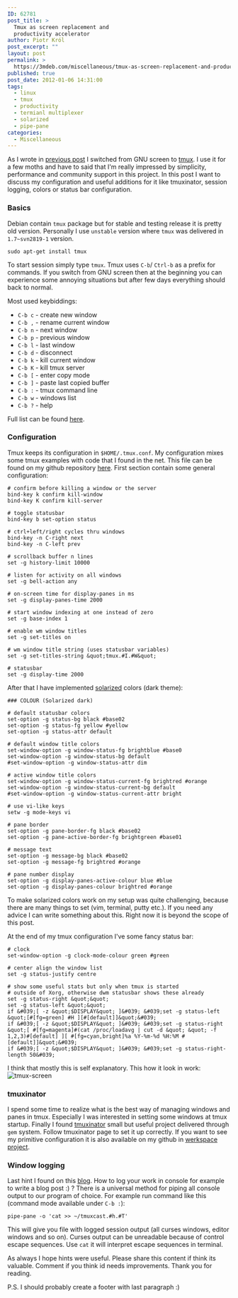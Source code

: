 ```yaml
---
ID: 62781
post_title: >
  Tmux as screen replacement and
  productivity accelerator
author: Piotr Król
post_excerpt: ""
layout: post
permalink: >
  https://3mdeb.com/miscellaneous/tmux-as-screen-replacement-and-productivity-accelerator/
published: true
post_date: 2012-01-06 14:31:00
tags:
  - linux
  - tmux
  - productivity
  - termianl multiplexer
  - solarized
  - pipe-pane
categories:
  - Miscellaneous
---
```

As I wrote in [previous post](/2013/03/19/debian-switching-to-unstable) I 
switched from GNU screen to [tmux](http://tmux.sourceforge.net). I use it for a 
few moths and have to said that I'm really impressed by simplicity, performance
and community support in this project. In this post I want to discuss my 
configuration and useful additions for it like tmuxinator, session logging, 
colors or status bar configuration.

### Basics ###

Debian contain `tmux` package but for stable and testing release it is pretty 
old version. Personally I use `unstable` version where `tmux` was delivered in 
`1.7~svn2819-1` version.
```
sudo apt-get install tmux
```
To start session simply type `tmux`. Tmux uses `C-b`/ `Ctrl-b` as a prefix for 
commands. If you switch from GNU screen then at the beginning you can experience 
some annoying situations but after few days everything should back to normal.

Most used keybiddings:

* `C-b c` - create new window
* `C-b ,` - rename current window
* `C-b n` - next window
* `C-b p` - previous window
* `C-b l` - last window
* `C-b d` - disconnect
* `C-b k` - kill current window
* `C-b K` - kill tmux server
* `C-b [` - enter copy mode
* `C-b ]` - paste last copied buffer
* `C-b :` - tmux command line
* `C-b w` - windows list
* `C-b ?` - help

Full list can be found [here](http://www.openbsd.org/cgi-bin/man.cgi?query=tmux&sektion=1#KEY+BINDINGS).

### Configuration ###
Tmux keeps its configuration in `$HOME/.tmux.conf`. My configuration mixes 
some tmux examples with code that I found in the net. This file can be found on 
my github repository [here](https://github.com/pietrushnic/workspace/blob/master/dotfiles/tmux.conf). First section contain some general configuration:
```
# confirm before killing a window or the server
bind-key k confirm kill-window
bind-key K confirm kill-server

# toggle statusbar
bind-key b set-option status

# ctrl+left/right cycles thru windows
bind-key -n C-right next
bind-key -n C-left prev

# scrollback buffer n lines
set -g history-limit 10000

# listen for activity on all windows
set -g bell-action any

# on-screen time for display-panes in ms
set -g display-panes-time 2000

# start window indexing at one instead of zero
set -g base-index 1

# enable wm window titles
set -g set-titles on

# wm window title string (uses statusbar variables)
set -g set-titles-string &quot;tmux.#I.#W&quot;

# statusbar 
set -g display-time 2000
```
After that I have implemented [solarized](http://ethanschoonover.com/solarized) colors (dark theme):
```
### COLOUR (Solarized dark)

# default statusbar colors
set-option -g status-bg black #base02
set-option -g status-fg yellow #yellow
set-option -g status-attr default

# default window title colors
set-window-option -g window-status-fg brightblue #base0
set-window-option -g window-status-bg default
#set-window-option -g window-status-attr dim

# active window title colors
set-window-option -g window-status-current-fg brightred #orange
set-window-option -g window-status-current-bg default
#set-window-option -g window-status-current-attr bright

# use vi-like keys
setw -g mode-keys vi

# pane border
set-option -g pane-border-fg black #base02
set-option -g pane-active-border-fg brightgreen #base01

# message text
set-option -g message-bg black #base02
set-option -g message-fg brightred #orange

# pane number display
set-option -g display-panes-active-colour blue #blue
set-option -g display-panes-colour brightred #orange
```
To make solarized colors work on my setup was quite challenging, because there 
are many things to set (vim, terminal, putty etc.). If you need any advice I can 
write something about this. Right now it is beyond the scope of this post.

At the end of my tmux configuration I've some fancy status bar:
```
# clock
set-window-option -g clock-mode-colour green #green

# center align the window list
set -g status-justify centre

# show some useful stats but only when tmux is started 
# outside of Xorg, otherwise dwm statusbar shows these already
set -g status-right &quot;&quot;
set -g status-left &quot;&quot;
if &#039;[ -z &quot;$DISPLAY&quot; ]&#039; &#039;set -g status-left &quot;[#[fg=green] #H ][#[default]]&quot;&#039;
if &#039;[ -z &quot;$DISPLAY&quot; ]&#039; &#039;set -g status-right &quot;[ #[fg=magenta]#(cat /proc/loadavg | cut -d &quot; &quot; -f 1,2,3)#[default] ][ #[fg=cyan,bright]%a %Y-%m-%d %H:%M #[default]]&quot;&#039;
if &#039;[ -z &quot;$DISPLAY&quot; ]&#039; &#039;set -g status-right-length 50&#039;
```
I think that mostly this is self explanatory. This how it look in work:
![tmux-screen](http://3mdeb.com/wp-content/uploads/2017/07/tmux-screen.png)

### tmuxinator ###
I spend some time to realize what is the best way of managing windows and panes 
in tmux. Especially I was interested in setting some windows at tmux startup. 
Finally I found [tmuxinator](https://github.com/aziz/tmuxinator) small but useful 
project delivered through `gem` system. Follow tmuxinator page to set it up 
correctly. If you want to see my primitive configuration it is also available on 
my github in [werkspace project](https://github.com/pietrushnic/workspace/blob/master/dotfiles/tmux.conf).

### Window logging ###

Last hint I found on this 
[blog](http://0xfeedface.org/blog/lattera/2012-03-19/using-tmux-screencasting-tool).
How to log your work in console for example to write a blog post :) ? There is a 
universal method for piping all console output to our program of choice. For 
example run command like this (command mode available under `C-b :`):
```
pipe-pane -o 'cat >> ~/tmuxcast.#h.#T'
```
This will give you file with logged session output (all curses windows, editor 
windows and so on). Curses output can be unreadable because of control escape 
sequences. Use `cat` it will interpret escape sequences in terminal.

As always I hope hints were useful. Please share this content if think its 
valuable. Comment if you think id needs improvements. Thank you for reading.

P.S. I should probably create a footer with last paragraph :)
